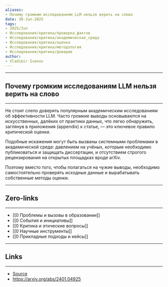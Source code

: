 ```yaml
---
aliases: 
- Почему громким исследованиям LLM нельзя верить на слово 
date: 30-Jun-2025
tags:
- 2025/Jun
- Исследования/критика/проверка_фактов
- Исследования/критика/академическая_среда
- Исследования/критика/оценка
- Исследования/критика/методология
- Исследования/критика/доверие
author:
- Vladimir Ivanov
---
```

-----
##  Почему громким исследованиям LLM нельзя верить на слово 
-----
Не стоит слепо доверять популярным академическим исследованиям об эффективности LLM. Часто громкие выводы основываются на искусственных, далёких от практики данных, что легко обнаружить, заглянув в приложения (appendix) к статье, — это ключевое правило критической оценки.

Подобные искажения могут быть вызваны системными проблемами в академической среде: давлением на учёных, которым необходимо публиковаться и защищать диссертации, и отсутствием строгого рецензирования на открытых площадках вроде arXiv. 

Поэтому вместо того, чтобы полагаться на чужие выводы, необходимо самостоятельно проверять исходные данные и вырабатывать собственные методы оценки.

---
## Zero-links
---
- [[0 Проблемы и вызовы в образовании]]
- [[0 События и инициативы]]
- [[0 Критика и этические вопросы]]
- [[0 Научные инструменты]]
- [[0 Прикладные подходы и кейсы]]

---
## Links
---
- [Source](https://t.me/turboproject/1778)
- https://arxiv.org/abs/2401.04925